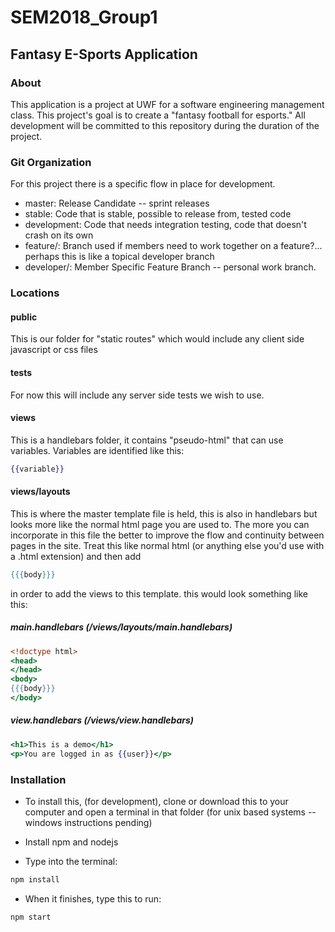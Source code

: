 # SEM2018_Group1

## Fantasy E-Sports Application

### About
This application is a project at UWF for a software engineering management class. This project's goal is to create a "fantasy football for esports." All development will be committed to this repository during the duration of the project. 
### Git Organization
For this project there is a specific flow in place for development. 
 * master: Release Candidate -- sprint releases
 * stable: Code that is stable, possible to release from, tested code
 * development: Code that needs integration testing, code that doesn't crash on its own
 * feature/<featurename>: Branch used if members need to work together on a feature?... perhaps this is like a topical developer branch
 * developer/<membername>: Member Specific Feature Branch -- personal work branch.
### Locations
#### public
This is our folder for "static routes" which would include any client side javascript or css files

#### tests
For now this will include any server side tests we wish to use. 

#### views
This is a handlebars folder, it contains "pseudo-html" that can use variables. Variables are identified like this:
```handlebars
{{variable}}
```

#### views/layouts
This is where the master template file is held, this is also in handlebars but looks more like the normal html page you are used to. The more you can incorporate in this file the better to improve the flow and continuity between pages in the site. Treat this like normal html (or anything else you'd use with a .html extension) and then add 
```handlebars
{{{body}}}
```
in order to add the views to this template. this would look something like this:
##### main.handlebars (/views/layouts/main.handlebars)
```handlebars
<!doctype html>
<head>
</head>
<body>
{{{body}}}
</body>
```
##### view.handlebars (/views/view.handlebars)
```handlebars
<h1>This is a demo</h1>
<p>You are logged in as {{user}}</p>
```

### Installation
* To install this, (for development), clone or download this to your computer and open a terminal in that folder (for unix based systems -- windows instructions pending)

* Install npm and nodejs

* Type into the terminal: 
```sh
npm install
```

* When it finishes, type this to run:
```sh
npm start
```

